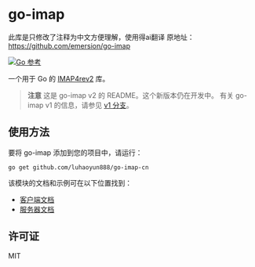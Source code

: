 # go-imap

此库是只修改了注释为中文方便理解，使用得ai翻译
原地址：https://github.com/emersion/go-imap


[![Go 参考](https://pkg.go.dev/badge/github.com/emersion/go-imap/v2.svg)](https://pkg.go.dev/github.com/emersion/go-imap/v2)

一个用于 Go 的 [IMAP4rev2] 库。

> **注意**
> 这是 go-imap v2 的 README。这个新版本仍在开发中。
> 有关 go-imap v1 的信息，请参见 [v1 分支]。

## 使用方法

要将 go-imap 添加到您的项目中，请运行：

    go get github.com/luhaoyun888/go-imap-cn

该模块的文档和示例可在以下位置找到：

- [客户端文档]
- [服务器文档]

## 许可证

MIT

[IMAP4rev2]: https://www.rfc-editor.org/rfc/rfc9051.html
[v1 分支]: https://github.com/emersion/go-imap/tree/v1
[客户端文档]: https://pkg.go.dev/github.com/emersion/go-imap/v2/imapclient
[服务器文档]: https://pkg.go.dev/github.com/emersion/go-imap/v2/imapserver
